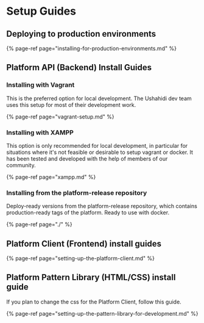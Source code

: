 # Setup Guides

## Deploying to production environments

{% page-ref page="installing-for-production-environments.md" %}

## Platform API \(Backend\) Install Guides

### Installing with Vagrant

This is the preferred option for local development. The Ushahidi dev team uses this setup for most of their development work.

{% page-ref page="vagrant-setup.md" %}

### Installing with XAMPP

This option is only recommended for local development, in particular for situations where it's not feasible or desirable to setup vagrant or docker. It has been tested and developed with the help of members of our community.

{% page-ref page="xampp.md" %}

### Installing from the platform-release repository

Deploy-ready versions from the platform-release repository, which contains production-ready tags of the platform. Ready to use with docker.

{% page-ref page="./" %}

## Platform Client \(Frontend\) install guides

{% page-ref page="setting-up-the-platform-client.md" %}

## Platform Pattern Library \(HTML/CSS\) install guide

If you plan to change the css for the Platform Client, follow this guide.

{% page-ref page="setting-up-the-pattern-library-for-development.md" %}



